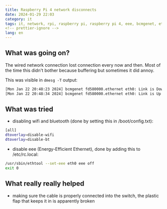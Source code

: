 ```yaml
---
title: Raspberry Pi 4 network disconnects
date: 2024-01-29 22:03
category: it
tags: it, network, rpi, raspberry pi, raspberry pi 4, eee, bcmgenet, eth0
<!-- prettier-ignore -->
lang: en
---
```


## What was going on?

The wired network connection lost connection every now and then. Most of the time this didn't bother because buffering but sometimes it did annoy.

This was visible in `dmesg -T` output:

```bash
[Mon Jan 22 20:48:23 2024] bcmgenet fd580000.ethernet eth0: Link is Down
[Mon Jan 22 20:48:34 2024] bcmgenet fd580000.ethernet eth0: Link is Up - 1Gbps/Full - flow control rx/tx
```

## What was tried

- disabling wifi and bluetooth (done by setting this in /boot/config.txt):

```bash
[all]
dtoverlay=disable-wifi
dtoverlay=disable-bt
```

- disable eee (Energy-Efficient Ethernet), done by adding this to /etc/rc.local:

```bash
/usr/sbin/ethtool --set-eee eth0 eee off
exit 0
```

## What really really helped

- making sure the cable is properly connected into the switch, the plastic flap that keeps it in is apparently broken
